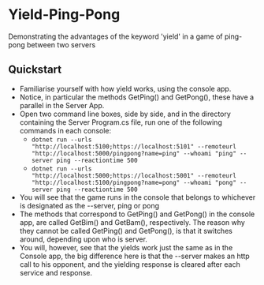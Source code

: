 # Yield-Ping-Pong
Demonstrating the advantages of the keyword 'yield' in a game of ping-pong between two servers

## Quickstart

- Familiarise yourself with how yield works, using the console app.
- Notice, in particular the methods GetPing() and GetPong(), these have a parallel in the Server App.
- Open two command line boxes, side by side, and in the directory containing the Server Program.cs file, run one of the following commands in each console:
  - ```dotnet run --urls "http://localhost:5100;https://localhost:5101" --remoteurl "http://localhost:5000/pingpong?name=ping" --whoami "ping" --server ping --reactiontime 500```
  - ```dotnet run --urls "http://localhost:5000;https://localhost:5001" --remoteurl "http://localhost:5100/pingpong?name=pong" --whoami "pong" --server ping --reactiontime 500```
- You will see that the game runs in the console that belongs to whichever is designated as the --server, ping or pong
- The methods that correspond to GetPing() and GetPong() in the console app, are called GetBim() and GetBam(), respectively. The reason why they cannot be called GetPing() and GetPong(), is that it switches around, depending upon who is server.
- You will, however, see that the yields work just the same as in the Console app, the big difference here is that the --server makes an http call to his opponent, and the yielding response is cleared after each service and response.
